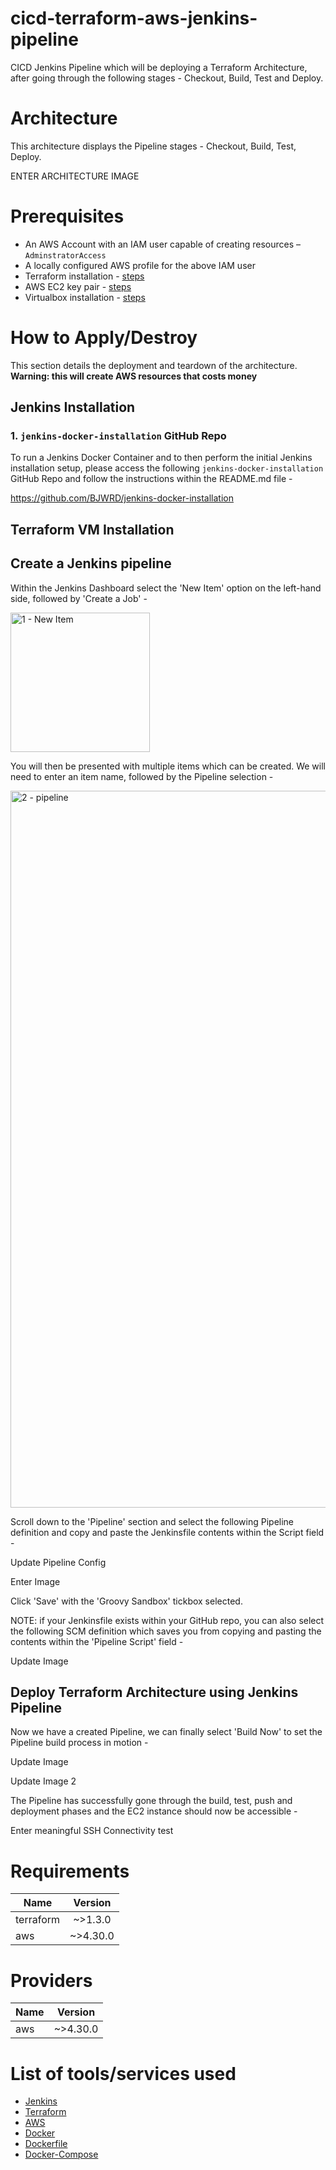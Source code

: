 # cicd-terraform-aws-jenkins-pipeline
CICD Jenkins Pipeline which will be deploying a Terraform Architecture, after going through the following stages - Checkout, Build, Test and Deploy.

# Architecture
This architecture displays the Pipeline stages - Checkout, Build, Test, Deploy.

ENTER ARCHITECTURE IMAGE

# Prerequisites
* An AWS Account with an IAM user capable of creating resources – `AdminstratorAccess`
* A locally configured AWS profile for the above IAM user
* Terraform installation - [steps](https://learn.hashicorp.com/tutorials/terraform/install-cli)
* AWS EC2 key pair - [steps](https://docs.aws.amazon.com/AWSEC2/latest/UserGuide/ec2-key-pairs.html)
* Virtualbox installation - [steps](https://www.virtualbox.org/wiki/Downloads) 

# How to Apply/Destroy
This section details the deployment and teardown of the architecture. **Warning: this will create AWS resources that costs money**

## Jenkins Installation 

### 1. `jenkins-docker-installation` GitHub Repo
To run a Jenkins Docker Container and to then perform the initial Jenkins installation setup, please access the following `jenkins-docker-installation` GitHub Repo and follow the instructions within the README.md file -

https://github.com/BJWRD/jenkins-docker-installation

## Terraform VM Installation 

## Create a Jenkins pipeline
Within the Jenkins Dashboard select the 'New Item' option on the left-hand side, followed by 'Create a Job' -

<img width="223" alt="1 - New Item" src="https://user-images.githubusercontent.com/83971386/197384409-4d65faf6-31fb-4bfe-bb75-00ed80b97454.png">

You will then be presented with multiple items which can be created. We will need to enter an item name, followed by the Pipeline selection -

<img width="1147" alt="2 - pipeline" src="https://user-images.githubusercontent.com/83971386/197384404-194b3c1d-7942-4451-b797-1b0462e678f7.png">

Scroll down to the 'Pipeline' section and select the following Pipeline definition and copy and paste the Jenkinsfile contents within the Script field -

   Update Pipeline Config 
   
Enter Image

Click 'Save' with the 'Groovy Sandbox' tickbox selected.

NOTE: if your Jenkinsfile exists within your GitHub repo, you can also select the following SCM definition which saves you from copying and pasting the contents within the 'Pipeline Script' field -

Update Image

## Deploy Terraform Architecture using Jenkins Pipeline
Now we have a created Pipeline, we can finally select 'Build Now' to set the Pipeline build process in motion -

Update Image

Update Image 2

The Pipeline has successfully gone through the build, test, push and deployment phases and the EC2 instance should now be accessible -

Enter meaningful SSH Connectivity test

# Requirements
| Name          | Version       |
| ------------- |:-------------:|
| terraform     | ~>1.3.0     |
| aws           | ~>4.30.0      |

# Providers
| Name          | Version       |
| ------------- |:-------------:|
| aws           | ~>4.30.0      |


# List of tools/services used
* [Jenkins](https://www.jenkins.io/)
* [Terraform](https://www.terraform.io/)
* [AWS](https://aws.amazon.com/)
* [Docker](https://www.docker.com/)
* [Dockerfile](https://docs.docker.com/engine/reference/builder/)
* [Docker-Compose](https://docs.docker.com/compose/install/)
